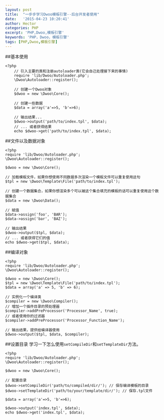 ```yaml
---
layout: post
title:  "一步步学习Dwoo模板引擎--后台开发者使用"
date:   '2015-04-23 10:20:41'
author: Hector
categories: PHP
excerpt: 'PHP,Dwoo,模板引擎'
keywords: 'PHP，Dwoo，模板引擎'
tags: [PHP,Dwoo,模板引擎]
---
```


##基本使用

    <?php
        // 引入主要的类和注册autoloader类(它会自己处理接下来的事情)
        require 'lib/Dwoo/Autoloader.php';
        \Dwoo\Autoloader::register();

        // 创建一个Dwoo对象
        $dwoo = new \Dwoo\Core();

        // 创建一些数据
        $data = array('a'=>5, 'b'=>6);

        // 输出结果...
        $dwoo->output('path/to/index.tpl', $data);
        // ... 或者获得结果
        echo $dwoo->get('path/to/index.tpl', $data);

<!--more-->

##文件以及数据对象
    
    <?php
    require 'lib/Dwoo/Autoloader.php';
    \Dwoo\Autoloader::register();

    $dwoo = new \Dwoo\Core();

    // 加载模板文件，如果你想使用不同数据多次渲染一个模板文件可以重复使用这句
    $tpl = new \Dwoo\Template\File('path/to/index.tpl');

    // 创建一个数据集合，如果你想渲染多个可以被这个集合填充的模板的话可以重复使用这个数据集合
    $data = new \Dwoo\Data();

    // 赋值
    $data->assign('foo', 'BAR');
    $data->assign('bar', 'BAZ');

    // 输出结果
    $dwoo->output($tpl, $data); 
    // ... 或者获得它们的值
    echo $dwoo->get($tpl, $data);

##编译对象

    <?php
    require 'lib/Dwoo/Autoloader.php';
    \Dwoo\Autoloader::register();

    $dwoo = new \Dwoo\Core();
    $tpl = new \Dwoo\Template\File('path/to/index.tpl');
    $data = array('a' => 5, 'b' => 6);

    // 实例化一个编译类
    $compiler = new \Dwoo\Compiler();
    // 增加一个插件目录的预处理器
    $compiler->addPreProcessor('Processor_Name', true);
    // 或者使用你的过滤器
    $compiler->addPreProcessor('Processor_Function_Name');

    // 输出结果，提供给编译器使用
    $dwoo->output($tpl, $data, $compiler);

##设置目录
学习一下怎么使用`setCompileDir`和`setTemplateDir`方法。
    
    <?php
    require 'lib/Dwoo/Autoloader.php';
    \Dwoo\Autoloader::register();

    $dwoo = new \Dwoo\Core();

    // 配置目录
    $dwoo->setCompileDir('path/to/compiled/dir/'); // 保存编译模板的目录
    $dwoo->setTemplateDir('path/to/your/template/dir/'); // 保存.tpl文件

    $data = array('a'=>5, 'b'=>6);

    $dwoo->output('index.tpl', $data);
    echo $dwoo->get('index.tpl', $data);
